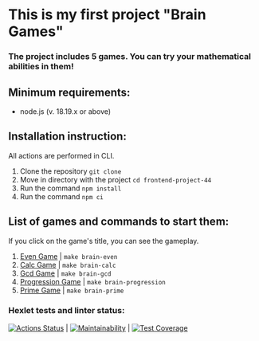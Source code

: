 # This is my first project "Brain Games"
### The project includes 5 games. You can try your mathematical abilities in them!

## Minimum requirements:
* node.js (v. 18.19.x or above)

## Installation instruction:
All actions are performed in CLI.  
1. Clone the repository `git clone`
2. Move in directory with the project `cd frontend-project-44`
3. Run the command `npm install`
4. Run the command `npm ci`  

## List of games and commands to start them:
If you click on the game's title, you can see the gameplay.  
1. [Even Game](https://asciinema.org/a/ybT8QF45qjsb2D8tK2s9g8y6M) | `make brain-even`
2. [Calc Game](https://asciinema.org/a/ybT8QF45qjsb2D8tK2s9g8y6M) | `make brain-calc`
3. [Gcd Game](https://asciinema.org/a/Arzw3PE2b1LDcdILmfxMgHlje) | `make brain-gcd`
4. [Progression Game](https://asciinema.org/a/Kvx6ISksMyY8Pb8UmohJpqubG) | `make brain-progression`
5. [Prime Game](https://asciinema.org/a/DDr7ke9WWcbm8zSIB4vWbI80X) | `make brain-prime`

### Hexlet tests and linter status:
[![Actions Status](https://github.com/MeJlukc/frontend-project-44/actions/workflows/hexlet-check.yml/badge.svg)](https://github.com/MeJlukc/frontend-project-44/actions) | [![Maintainability](https://api.codeclimate.com/v1/badges/4de9b10ac9589e543ad8/maintainability)](https://codeclimate.com/github/MeJlukc/frontend-project-44/maintainability) | [![Test Coverage](https://api.codeclimate.com/v1/badges/4de9b10ac9589e543ad8/test_coverage)](https://codeclimate.com/github/MeJlukc/frontend-project-44/test_coverage)

